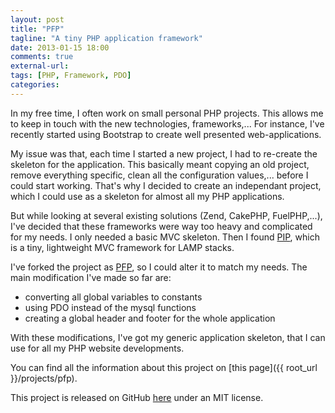 ```yaml
---
layout: post
title: "PFP"
tagline: "A tiny PHP application framework"
date: 2013-01-15 18:00
comments: true
external-url:
tags: [PHP, Framework, PDO] 
categories: 
---
```

In my free time, I often work on small personal PHP projects. This allows me to keep in touch with the new technologies, frameworks,... For instance, I've recently started using Bootstrap to create well presented web-applications.

My issue was that, each time I started a new project, I had to re-create the skeleton for the application. This basically meant copying an old project, remove everything specific, clean all the configuration values,... before I could start working. That's why I decided to create an independant project, which I could use as a skeleton for almost all my PHP applications.

<!-- more -->

But while looking at several existing solutions (Zend, CakePHP, FuelPHP,...), I've decided that these frameworks were way too heavy and complicated for my needs. I only needed a basic MVC skeleton. Then I found [PIP](http://gilbitron.github.com/PIP/), which is a tiny, lightweight MVC framework for LAMP stacks.

I've forked the project as [PFP](https://github.com/RemyG/PFP), so I could alter it to match my needs. The main modification I've made so far are:

* converting all global variables to constants
* using PDO instead of the mysql functions
* creating a global header and footer for the whole application

With these modifications, I've got my generic application skeleton, that I can use for all my PHP website developments.

You can find all the information about this project on [this page]({{ root_url }}/projects/pfp).

This project is released on GitHub [here](https://github.com/RemyG/PFP) under an MIT license.

